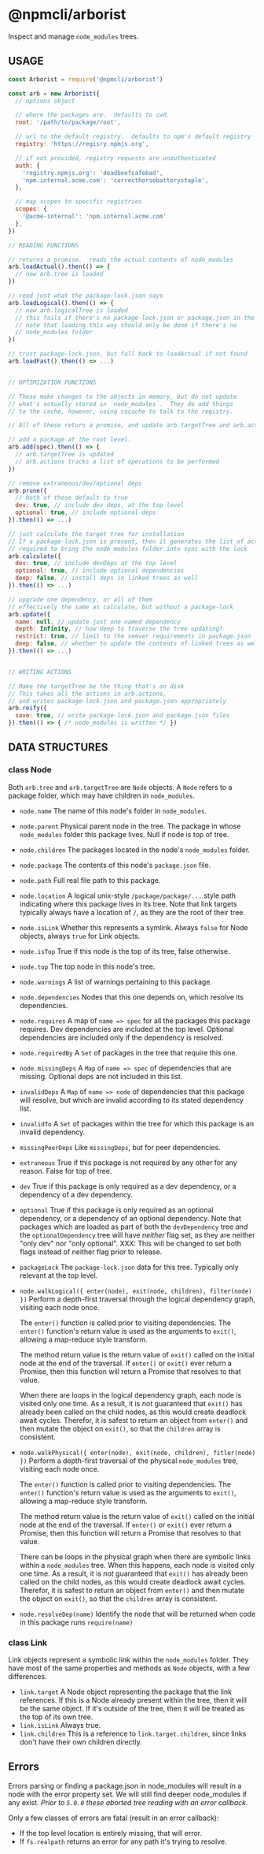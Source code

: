 # @npmcli/arborist

Inspect and manage `node_modules` trees.

## USAGE

```javascript
const Arborist = require('@npmcli/arborist')

const arb = new Arborist({
  // options object

  // where the packages are.  defaults to cwd.
  root: '/path/to/package/root',

  // url to the default registry.  defaults to npm's default registry
  registry: 'https://regisry.npmjs.org',

  // if not provided, registry requests are unauthenticated
  auth: {
    'registry.npmjs.org': 'deadbeefcafebad',
    'npm.internal.acme.com': 'correcthorsebatterystaple',
  },

  // map scopes to specific registries
  scopes: {
    '@acme-internal': 'npm.internal.acme.com'
  },
})

// READING FUNCTIONS

// returns a promise.  reads the actual contents of node_modules
arb.loadActual().then(() => {
  // now arb.tree is loaded
})

// read just what the package-lock.json says
arb.loadLogical().then(() => {
  // now arb.logicalTree is loaded
  // this fails if there's no package-lock.json or package.json in the folder
  // note that loading this way should only be done if there's no
  // node_modules folder
})

// trust package-lock.json, but fall back to loadActual if not found
arb.loadFast().then(() => ...)


// OPTIMIZATION FUNCTIONS

// These make changes to the objects in memory, but do not update
// what's actually stored in `node_modules`.  They do add things
// to the cache, however, using cacache to talk to the registry.

// All of these return a promise, and update arb.targetTree and arb.actions

// add a package at the root level.
arb.add(spec).then(() => {
  // arb.targetTree is updated
  // arb.actions tracks a list of operations to be performed
})

// remove extraneous/dev/optional deps
arb.prune({
  // both of these default to true
  dev: true, // include dev deps, at the top level
  optional: true, // include optional deps
}).then(() => ...)

// just calculate the target tree for installation
// If a package-lock.json is present, then it generates the list of actions
// required to bring the node_modules folder into sync with the lock
arb.calculate({
  dev: true, // include devDeps at the top level
  optional: true, // include optional dependencies
  deep: false, // install deps in linked trees as well
}).then(() => ...)

// upgrade one dependency, or all of them
// effectively the same as calculate, but without a package-lock
arb.update({
  name: null, // update just one named dependency
  depth: Infinity, // how deep to traverse the tree updating?
  restrict: true, // limit to the semver requirements in package.json
  deep: false, // whether to update the contents of linked trees as well
}).then(() => ...)


// WRITING ACTIONS

// Make the targetTree be the thing that's on disk
// This takes all the actions in arb.actions,
// and writes package-lock.json and package.json appropriately
arb.reify({
  save: true, // write package-lock.json and package.json files
}).then(() => { /* node_modules is written */ })
```


## DATA STRUCTURES

### class Node

Both `arb.tree` and `arb.targetTree` are `Node` objects.  A `Node` refers
to a package folder, which may have children in `node_modules`.

* `node.name` The name of this node's folder in `node_modules`.
* `node.parent` Physical parent node in the tree.  The package in whose
  `node_modules` folder this package lives.  Null if node is top of tree.
* `node.children` The packages located in the node's `node_modules` folder.
* `node.package` The contents of this node's `package.json` file.
* `node.path` Full real file path to this package.
* `node.location` A logical unix-style `/package/package/...` style path
  indicating where this package lives in its tree.  Note that link targets
  typically always have a location of `/`, as they are the root of their
  tree.
* `node.isLink` Whether this represents a symlink.  Always `false` for Node
  objects, always `true` for Link objects.
* `node.isTop` True if this node is the top of its tree, false otherwise.
* `node.top` The top node in this node's tree.
* `node.warnings` A list of warnings pertaining to this package.
* `node.dependencies` Nodes that this one depends on, which resolve its
  dependencies.
* `node.requires` A map of `name => spec` for all the packages this package
  requires.  Dev dependencies are included at the top level.  Optional
  dependencies are included only if the dependency is resolved.
* `node.requiredBy` A `Set` of packages in the tree that require this one.
* `node.missingDeps` A `Map` of `name => spec` of dependencies that are
  missing.  Optional deps are not included in this list.
* `invalidDeps` A `Map` of `name => node` of dependencies that this package
  will resolve, but which are invalid according to its stated dependency
  list.
* `invalidTo` A `Set` of packages within the tree for which this package is
  an invalid dependency.
* `missingPeerDeps` Like `missingDeps`, but for peer dependencies.
* `extraneous` True if this package is not required by any other for any
  reason.  False for top of tree.
* `dev` True if this package is only required as a dev dependency, or a
  dependency of a dev dependency.
* `optional` True if this package is only required as an optional
  dependency, or a dependency of an optional dependency.
  Note that packages which are loaded as part of both the `devDependency`
  tree _and_ the `optionalDependency` tree will have _neither_ flag set, as
  they are neither "only dev" nor "only optional".
  XXX: This will be changed to set both flags instead of neither flag prior
  to release.
* `packageLock` The `package-lock.json` data for this tree.  Typically only
  relevant at the top level.
* `node.walkLogical({ enter(node), exit(node, children), filter(node) })`
  Perform a depth-first traversal through the logical dependency graph,
  visiting each node once.

  The `enter()` function is called prior to visiting dependencies.  The
  `enter()` function's return value is used as the arguments to `exit()`,
  allowing a map-reduce style transform.

  The method return value is the return value of `exit()` called on the
  initial node at the end of the traversal.  If `enter()` or `exit()` ever
  return a Promise, then this function will return a Promise that resolves
  to that value.

  When there are loops in the logical dependency graph, each node is
  visited only one time.  As a result, it is _not_ guaranteed that `exit()`
  has already been called on the child nodes, as this would create deadlock
  await cycles.  Therefor, it is safest to return an object from `enter()`
  and then mutate the object on `exit()`, so that the `children` array is
  consistent.

* `node.walkPhysical({ enter(node), exit(node, children), fitler(node) })`
  Perform a depth-first traversal of the physical `node_modules` tree,
  visiting each node once.

  The `enter()` function is called prior to visiting dependencies.  The
  `enter()` function's return value is used as the arguments to `exit()`,
  allowing a map-reduce style transform.

  The method return value is the return value of `exit()` called on the
  initial node at the end of the traversal.  If `enter()` or `exit()` ever
  return a Promise, then this function will return a Promise that resolves
  to that value.

  There can be loops in the physical graph when there are symbolic links
  within a `node_modules` tree.  When this happens, each node is visited
  only one time.  As a result, it is _not_ guaranteed that `exit()` has
  already been called on the child nodes, as this would create deadlock
  await cycles.  Therefor, it is safest to return an object from `enter()`
  and then mutate the object on `exit()`, so that the `children` array is
  consistent.

* `node.resolveDep(name)`  Identify the node that will be returned when
  code in this package runs `require(name)`

### class Link

Link objects represent a symbolic link within the `node_modules` folder.
They have most of the same properties and methods as `Node` objects, with a
few differences.

* `link.target` A Node object representing the package that the link
  references.  If this is a Node already present within the tree, then it
  will be the same object.  If it's outside of the tree, then it will be
  treated as the top of its own tree.
* `link.isLink` Always true.
* `link.children` This is a reference to `link.target.children`, since
  links don't have their own children directly.

## Errors

Errors parsing or finding a package.json in node_modules will result in a
node with the error property set.  We will still find deeper node_modules
if any exist. *Prior to `5.0.0` these aborted tree reading with an error
callback.*

Only a few classes of errors are fatal (result in an error callback):

* If the top level location is entirely missing, that will error.
* If `fs.realpath` returns an error for any path it's trying to resolve.
